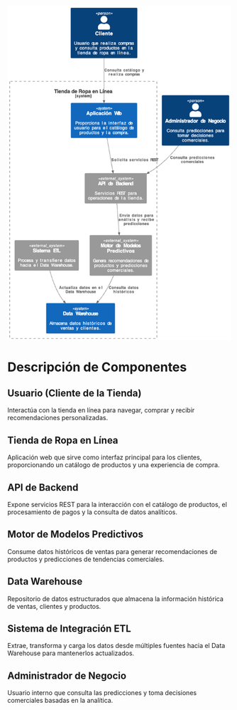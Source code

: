 ![Diagrama del Sistema](context-image.png)

# Descripción de Componentes

## Usuario (Cliente de la Tienda)  
Interactúa con la tienda en línea para navegar, comprar y recibir recomendaciones personalizadas.

## Tienda de Ropa en Línea  
Aplicación web que sirve como interfaz principal para los clientes, proporcionando un catálogo de productos y una experiencia de compra.

## API de Backend  
Expone servicios REST para la interacción con el catálogo de productos, el procesamiento de pagos y la consulta de datos analíticos.

## Motor de Modelos Predictivos  
Consume datos históricos de ventas para generar recomendaciones de productos y predicciones de tendencias comerciales.

## Data Warehouse  
Repositorio de datos estructurados que almacena la información histórica de ventas, clientes y productos.

## Sistema de Integración ETL  
Extrae, transforma y carga los datos desde múltiples fuentes hacia el Data Warehouse para mantenerlos actualizados.

## Administrador de Negocio  
Usuario interno que consulta las predicciones y toma decisiones comerciales basadas en la analítica.
